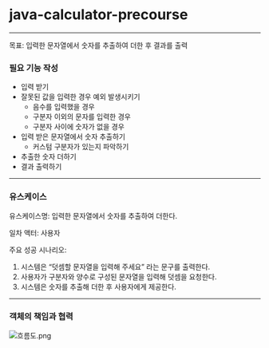 # java-calculator-precourse

---

목표: 입력한 문자열에서 숫자를 추출하여 더한 후 결과를 출력

### 필요 기능 작성

- 입력 받기
- 잘못된 값을 입력한 경우 예외 발생시키기
    - 음수를 입력했을 경우
    - 구분자 이외의 문자를 입력한 경우
    - 구분자 사이에 숫자가 없을 경우
- 입력 받은 문자열에서 숫자 추출하기
    - 커스텀 구분자가 있는지 파악하기
- 추출한 숫자 더하기
- 결과 출력하기

---

### 유스케이스

유스케이스명: 입력한 문자열에서 숫자를 추출하여 더한다.

일차 액터: 사용자

주요 성공 시나리오:

1. 시스템은 “덧셈할 문자열을 입력해 주세요” 라는 문구를 출력한다.
2. 사용자가 구분자와 양수로 구성된 문자열을 입력해 덧셈을 요청한다.
3. 시스템은 숫자를 추출해 더한 후 사용자에게 제공한다.

---

### 객체의 책임과 협력

![흐름도.png](https://i.ibb.co/8dyBsYm/image.png)
